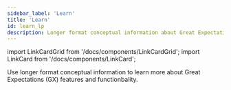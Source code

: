 ```yaml
---
sidebar_label: 'Learn'
title: 'Learn'
id: learn_lp
description: Longer format conceptual information about Great Expectations features and functionbality.
---
```


import LinkCardGrid from '/docs/components/LinkCardGrid';
import LinkCard from '/docs/components/LinkCard';

<p class="DocItem__header-description">Use longer format conceptual information to learn more about Great Expectations (GX) features and functionbality.</p>

<LinkCardGrid>
  <LinkCard topIcon label="Expectation classes" description="An overview of the available Expectation classes, why they are helpful, and when they should be used" href="/docs/conceptual_guides/expectation_classes" icon="/img/overview_icon.svg" />
  <LinkCard topIcon label="MetricProviders" description="An overview of MetricProviders, why they are helpful, and when they should be used" href="/docs/conceptual_guides/metricproviders" icon="/img/overview_icon.svg" />
</LinkCardGrid>